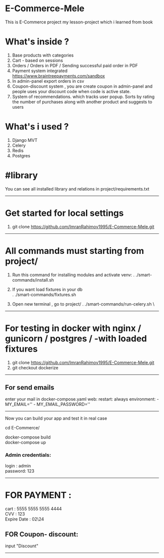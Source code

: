 # E-Commerce-Mele

This is E-Commerce project my lesson-project which i learned from  book 

# What's inside ?

1. Base products with categories
2. Cart - based on sessions
3. Orders / Orders in PDF / Sending successful paid order in PDF
4. Payment system integrated https://www.braintreepayments.com/sandbox
5. In admin-panel export orders in csv
6. Coupon-discount system , you are create coupon in admin-panel and people uses your discount code when code is active state.
7. System of recommendations. which tracks user popup. 
   Sorts by rating the number of purchases along with another product and suggests to users


# What's i used ?

1. Django MVT
2. Celery
3. Redis
4. Postgres

# #library
You can see all installed library and relations in project/requirements.txt

_________________________________________________________________________________
# Get started for local settings

1. git clone https://github.com/ImranRahimov1995/E-Commerce-Mele.git
_________________________________________________________________________________

# All commands must starting from project/

1. Run this command for installing modules and activate venv:
. ./smart-commands/install.sh

2. If you want load fixtures in your db \
. ./smart-commands/fixtures.sh

4. Open new terminal , go to project/
. ./smart-commands/run-celery.sh \
_________________________________________________________________________________
# For testing in docker with nginx / gunicorn / postgres / -with loaded fixtures


1. git clone https://github.com/ImranRahimov1995/E-Commerce-Mele.git
2. git checkout dockerize

_________________________________________________________________________________

## For send emails 
enter your mail in docker-compose.yaml
  web:
    restart: always
    environment:
      - MY_EMAIL=''
      - MY_EMAIL_PASSWORD=''
________________________________________________________
Now you can build your app and test it in real case

cd E-Commerce/

docker-compose build \
docker-compose up 

### Admin credentials:
login : admin \
password: 123

-----------------
# FOR PAYMENT :

cart : 5555 5555 5555 4444 \
CVV : 123 \
Expire Date : 02\24  

## FOR Coupon- discount:

input "Discount"  

-----------------
